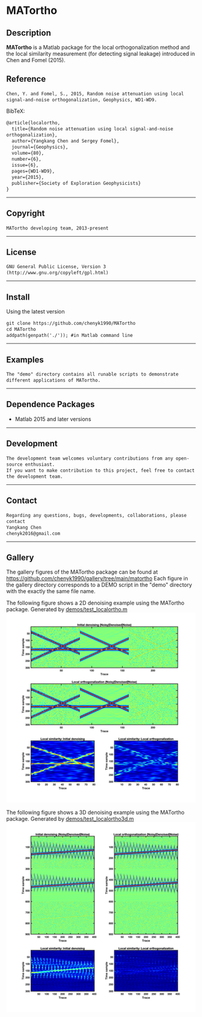 **MATortho**
======

## Description
**MATortho** is a Matlab package for the local orthogonalization method and the local similarity measurement (for detecting signal leakage) introduced in Chen and Fomel (2015).

## Reference
    Chen, Y. and Fomel, S., 2015, Random noise attenuation using local signal-and-noise orthogonalization, Geophysics, WD1-WD9.
    
BibTeX:

	@article{localortho,
	  title={Random noise attenuation using local signal-and-noise orthogonalization},
	  author={Yangkang Chen and Sergey Fomel},
	  journal={Geophysics},
	  volume={80},
	  number={6},
	  issue={6},
	  pages={WD1-WD9},
	  year={2015},
	  publisher={Society of Exploration Geophysicists}
	}

-----------
## Copyright
    MATortho developing team, 2013-present
-----------

## License
    GNU General Public License, Version 3
    (http://www.gnu.org/copyleft/gpl.html)   

-----------

## Install
Using the latest version

    git clone https://github.com/chenyk1990/MATortho
    cd MATortho
    addpath(genpath('./')); #in Matlab command line
    
-----------
## Examples
    The "demo" directory contains all runable scripts to demonstrate different applications of MATortho. 

-----------
## Dependence Packages
* Matlab 2015 and later versions

-----------
## Development
    The development team welcomes voluntary contributions from any open-source enthusiast. 
    If you want to make contribution to this project, feel free to contact the development team. 

-----------
## Contact
    Regarding any questions, bugs, developments, collaborations, please contact  
    Yangkang Chen
    chenyk2016@gmail.com

-----------
## Gallery
The gallery figures of the MATortho package can be found at
    https://github.com/chenyk1990/gallery/tree/main/matortho
Each figure in the gallery directory corresponds to a DEMO script in the "demo" directory with the exactly the same file name.

The following figure shows a 2D denoising example using the MATortho package. Generated by [demos/test_localortho.m](https://github.com/chenyk1990/MATortho/tree/main/demos/test_localortho.m)
<img src='https://github.com/chenyk1990/gallery/blob/main/matortho/test_localortho2d.png' alt='comp' width=960/>

The following figure shows a 3D denoising example using the MATortho package. Generated by [demos/test_localortho3d.m](https://github.com/chenyk1990/MATortho/tree/main/demos/test_localortho3d.m)
<img src='https://github.com/chenyk1990/gallery/blob/main/matortho/test_localortho3d.png' alt='comp' width=960/>


